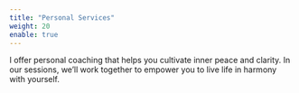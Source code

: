 ```yaml
---
title: "Personal Services"
weight: 20
enable: true
---
```

I offer personal coaching that helps you cultivate inner peace and clarity. In our sessions, we’ll work together to empower you to live life in harmony with yourself.
